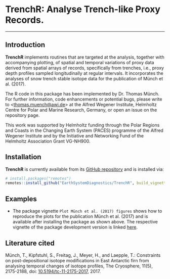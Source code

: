 # TrenchR: Analyse Trench-like Proxy Records.

------------------------------

## Introduction

**TrenchR** implements routines that are targeted at the analysis, together with
accompanying plotting, of spatial and temporal variations of proxy data
derived from spatial arrays of records, specifically from trenches, i.e.,
proxy depth profiles sampled longitudinally at regular intervals. It
incorporates the analyses of snow trench stable isotope data for the
publication of Münch et al. (2017).

The R code in this package has been implemented by Dr. Thomas Münch. For further
information, code enhancements or potential bugs, please write to
<<thomas.muench@awi.de>> at the Alfred Wegener Institute, Helmholtz Centre for
Polar and Marine Research, Germany, or open an issue on the repository page.

This work was supported by Helmholtz funding through the Polar Regions and
Coasts in the Changing Earth System (PACES) programme of the Alfred Wegener
Institute and by the Initiative and Networking Fund of the Helmholtz Association
Grant VG-NH900.
 
## Installation

**TrenchR** is currently available from its [GitHub
repository](https://github.com/EarthSystemDiagnostics/TrenchR) and is installed
via:

```r
# install.packages("remotes")
remotes::install_github("EarthSystemDiagnostics/TrenchR", build_vignettes = TRUE)
```

## Examples

* The package vignette `Plot Münch et al. (2017) figures` shows how to
  reproduce the plots for the publication Münch et al. (2017) and is available after
  installing the package as shown above. The respective vignette of the package
  development version is linked
  [here](http://htmlpreview.github.io/?https://github.com/EarthSystemDiagnostics/TrenchR/blob/master/vignettes/tc17-figures.html).


## Literature cited

Münch, T., Kipfstuhl, S., Freitag, J., Meyer, H., and Laepple, T.: Constraints
on post-depositional isotope modifications in East Antarctic firn from analysing
temporal changes of isotope profiles, The Cryosphere, 11(5), 2175-2188, doi:
[10.5194/tc-11-2175-2017](https://doi.org/10.5194/tc-11-2175-2017), 2017.
